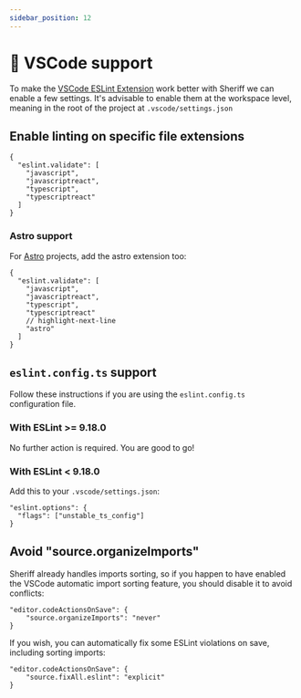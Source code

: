 ```yaml
---
sidebar_position: 12
---
```


# 🚀 VSCode support

To make the [VSCode ESLint Extension](https://marketplace.visualstudio.com/items?itemName=dbaeumer.vscode-eslint) work better with Sheriff we can enable a few settings. It's advisable to enable them at the workspace level, meaning in the root of the project at `.vscode/settings.json`

## Enable linting on specific file extensions

```JSONC title=".vscode/settings.json"
{
  "eslint.validate": [
    "javascript",
    "javascriptreact",
    "typescript",
    "typescriptreact"
  ]
}
```

### Astro support

For [Astro](https://astro.build/) projects, add the astro extension too:

```JSONC title=".vscode/settings.json"
{
  "eslint.validate": [
    "javascript",
    "javascriptreact",
    "typescript",
    "typescriptreact"
    // highlight-next-line
    "astro"
  ]
}
```

## `eslint.config.ts` support

Follow these instructions if you are using the `eslint.config.ts` configuration file.

### With ESLint >= 9.18.0

No further action is required. You are good to go!

### With ESLint < 9.18.0

Add this to your `.vscode/settings.json`:

```JSONC title=".vscode/settings.json"
"eslint.options": {
  "flags": ["unstable_ts_config"]
}
```

## Avoid "source.organizeImports"

Sheriff already handles imports sorting, so if you happen to have enabled the VSCode automatic import sorting feature, you should disable it to avoid conflicts:

```JSONC title=".vscode/settings.json"
"editor.codeActionsOnSave": {
    "source.organizeImports": "never"
}
```

If you wish, you can automatically fix some ESLint violations on save, including sorting imports:

```JSONC title=".vscode/settings.json"
"editor.codeActionsOnSave": {
    "source.fixAll.eslint": "explicit"
}
```
